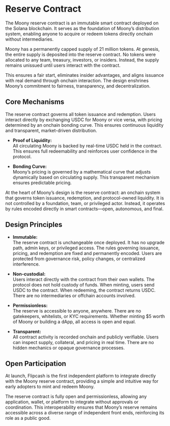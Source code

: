 # Reserve Contract

The Moony reserve contract is an immutable smart contract deployed on the Solana blockchain. It serves as the foundation of Moony’s distribution system, enabling anyone to acquire or redeem tokens directly onchain without intermediaries.

Moony has a permanently capped supply of 21 million tokens. At genesis, the entire supply is deposited into the reserve contract. No tokens were allocated to any team, treasury, investors, or insiders. Instead, the supply remains unissued until users interact with the contract.

This ensures a fair start, eliminates insider advantages, and aligns issuance with real demand through onchain interaction. The design enshrines Moony’s commitment to fairness, transparency, and decentralization.

## Core Mechanisms

The reserve contract governs all token issuance and redemption. Users interact directly by exchanging USDC for Moony or vice versa, with pricing determined by an onchain bonding curve. This ensures continuous liquidity and transparent, market-driven distribution.

- **Proof of Liquidity:**  
  All circulating Moony is backed by real-time USDC held in the contract. This ensures full redeemability and reinforces user confidence in the protocol.

- **Bonding Curve:**  
  Moony’s pricing is governed by a mathematical curve that adjusts dynamically based on circulating supply. This transparent mechanism ensures predictable pricing.

At the heart of Moony’s design is the reserve contract: an onchain system that governs token issuance, redemption, and protocol-owned liquidity. It is not controlled by a foundation, team, or privileged actor. Instead, it operates by rules encoded directly in smart contracts—open, autonomous, and final.

## Design Principles

- **Immutable:**  
  The reserve contract is unchangeable once deployed. It has no upgrade path, admin keys, or privileged access. The rules governing issuance, pricing, and redemption are fixed and permanently encoded. Users are protected from governance risk, policy changes, or centralized interference.

- **Non-custodial:**  
  Users interact directly with the contract from their own wallets. The protocol does not hold custody of funds. When minting, users send USDC to the contract. When redeeming, the contract returns USDC. There are no intermediaries or offchain accounts involved.

- **Permissionless:**  
  The reserve is accessible to anyone, anywhere. There are no gatekeepers, whitelists, or KYC requirements. Whether minting $5 worth of Moony or building a dApp, all access is open and equal.

- **Transparent:**  
  All contract activity is recorded onchain and publicly verifiable. Users can inspect supply, collateral, and pricing in real time. There are no hidden mechanics or opaque governance processes.

## Open Participation

At launch, Flipcash is the first independent platform to integrate directly with the Moony reserve contract, providing a simple and intuitive way for early adopters to mint and redeem Moony.

The reserve contract is fully open and permissionless, allowing any application, wallet, or platform to integrate without approvals or coordination. This interoperability ensures that Moony’s reserve remains accessible across a diverse range of independent front ends, reinforcing its role as a public good.